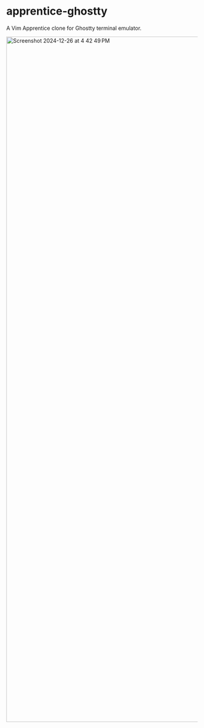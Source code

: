 # apprentice-ghostty
A Vim Apprentice clone for Ghostty terminal emulator.

<img width="1800" alt="Screenshot 2024-12-26 at 4 42 49 PM" src="https://github.com/user-attachments/assets/65871f2f-b450-406f-a22b-d42654156f3f" />
